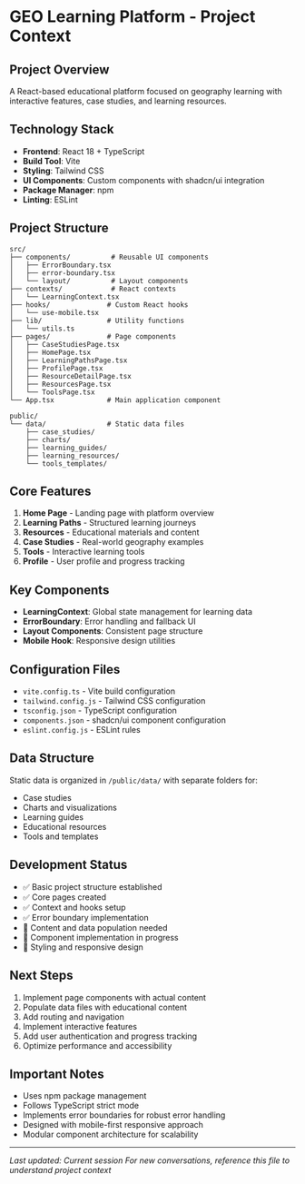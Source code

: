 # GEO Learning Platform - Project Context

## Project Overview
A React-based educational platform focused on geography learning with interactive features, case studies, and learning resources.

## Technology Stack
- **Frontend**: React 18 + TypeScript
- **Build Tool**: Vite
- **Styling**: Tailwind CSS
- **UI Components**: Custom components with shadcn/ui integration
- **Package Manager**: npm
- **Linting**: ESLint

## Project Structure
```
src/
├── components/          # Reusable UI components
│   ├── ErrorBoundary.tsx
│   ├── error-boundary.tsx
│   └── layout/          # Layout components
├── contexts/            # React contexts
│   └── LearningContext.tsx
├── hooks/              # Custom React hooks
│   └── use-mobile.tsx
├── lib/                # Utility functions
│   └── utils.ts
├── pages/              # Page components
│   ├── CaseStudiesPage.tsx
│   ├── HomePage.tsx
│   ├── LearningPathsPage.tsx
│   ├── ProfilePage.tsx
│   ├── ResourceDetailPage.tsx
│   ├── ResourcesPage.tsx
│   └── ToolsPage.tsx
└── App.tsx             # Main application component

public/
└── data/               # Static data files
    ├── case_studies/
    ├── charts/
    ├── learning_guides/
    ├── learning_resources/
    └── tools_templates/
```

## Core Features
1. **Home Page** - Landing page with platform overview
2. **Learning Paths** - Structured learning journeys
3. **Resources** - Educational materials and content
4. **Case Studies** - Real-world geography examples
5. **Tools** - Interactive learning tools
6. **Profile** - User profile and progress tracking

## Key Components
- **LearningContext**: Global state management for learning data
- **ErrorBoundary**: Error handling and fallback UI
- **Layout Components**: Consistent page structure
- **Mobile Hook**: Responsive design utilities

## Configuration Files
- `vite.config.ts` - Vite build configuration
- `tailwind.config.js` - Tailwind CSS configuration
- `tsconfig.json` - TypeScript configuration
- `components.json` - shadcn/ui component configuration
- `eslint.config.js` - ESLint rules

## Data Structure
Static data is organized in `/public/data/` with separate folders for:
- Case studies
- Charts and visualizations
- Learning guides
- Educational resources
- Tools and templates

## Development Status
- ✅ Basic project structure established
- ✅ Core pages created
- ✅ Context and hooks setup
- ✅ Error boundary implementation
- 🔄 Content and data population needed
- 🔄 Component implementation in progress
- 🔄 Styling and responsive design

## Next Steps
1. Implement page components with actual content
2. Populate data files with educational content
3. Add routing and navigation
4. Implement interactive features
5. Add user authentication and progress tracking
6. Optimize performance and accessibility

## Important Notes
- Uses npm package management
- Follows TypeScript strict mode
- Implements error boundaries for robust error handling
- Designed with mobile-first responsive approach
- Modular component architecture for scalability

---
*Last updated: Current session*
*For new conversations, reference this file to understand project context*